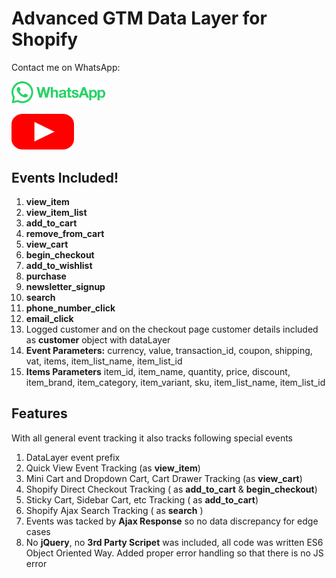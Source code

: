 # Advanced GTM Data Layer for Shopify
 Contact me on WhatsApp:

<a href="https://wa.me/+8801616209034" target="_blank"><img src="images/whatsapp.png" width="150"/></a>



<a href="https://www.youtube.com/@NasrinAkther763" target="_blank"><img src="images/play-png.png" width="100"/></a>
### 


## Events Included! ##
1. **view_item**
2. **view_item_list**
3. **add_to_cart**
4. **remove_from_cart**
5. **view_cart**
6. **begin_checkout**
7. **add_to_wishlist**
8. **purchase**
9. **newsletter_signup**
10. **search**
11. **phone_number_click**
12. **email_click**
13. Logged customer and on the checkout page customer details included as **customer** object with dataLayer
14. **Event Parameters:** currency, value, transaction_id, coupon, shipping, vat, items, item_list_name, item_list_id
15. **Items Parameters** item_id, item_name, quantity, price, discount, item_brand, item_category, item_variant, sku, item_list_name, item_list_id

## Features ##
With all general event tracking it also tracks following special events 
1. DataLayer event prefix
2. Quick View Event Tracking (as **view_item**)
3. Mini Cart and Dropdown Cart, Cart Drawer Tracking (as **view_cart**)
4. Shopify Direct Checkout Tracking ( as **add_to_cart** & **begin_checkout**)
5. Sticky Cart, Sidebar Cart, etc Tracking ( as **add_to_cart**)
6. Shopify Ajax Search Tracking ( as **search** )
7. Events was tacked by **Ajax Response** so no data discrepancy for edge cases
8. No **jQuery**, no **3rd Party Scripet** was included, all code was written ES6 Object Oriented Way. Added proper error handling so that there is no JS error



